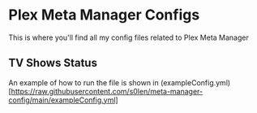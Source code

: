 # Plex Meta Manager Configs
This is where you'll find all my config files related to Plex Meta Manager

## TV Shows Status
An example of how to run the file is shown in (exampleConfig.yml)[https://raw.githubusercontent.com/s0len/meta-manager-config/main/exampleConfig.yml]
